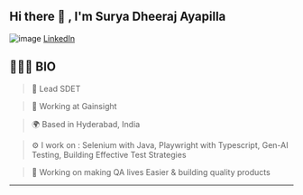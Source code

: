 ## Hi there 👋 , I'm Surya Dheeraj Ayapilla 

![image](https://github.com/user-attachments/assets/15d331a7-2a53-4cfc-882c-60b36d96fd19) [LinkedIn](https://www.linkedin.com/in/surya-dheeraj-ayapilla/)

👨🏻‍💻 **BIO**
------------------------------------
> 🤖 Lead SDET

> 💼 Working at Gainsight 

> 🌍 Based in Hyderabad, India

> ⚙️ I work on : Selenium with Java, Playwright with Typescript, Gen-AI Testing, Building Effective Test Strategies

> 💬 Working on making QA lives Easier & building quality products

-------------------------------------



